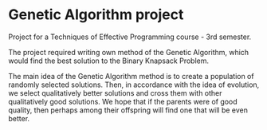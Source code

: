 # Genetic Algorithm project
Project for a Techniques of Effective Programming course - 3rd semester.

The project required writing own method of the Genetic Algorithm, which would find the best solution to the Binary Knapsack Problem.

The main idea of the Genetic Algorithm method is to create a population of randomly selected solutions. 
Then, in accordance with the idea of evolution, we select qualitatively better solutions and cross them with other qualitatively good solutions.
We hope that if the parents were of good quality, then perhaps among their offspring will find one that will be even better.
